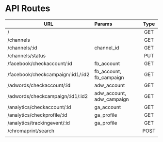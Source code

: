 # API Routes

| URL                                   | Params                     | Type   |
| ------------------------------------- |:-------------------------- |:------:|
|  /                                    |                            |  GET   |
|  /channels                            |                            |  GET   |
|  /channels/:id                        |  channel_id                |  GET   |
|  /channels/status                     |                            |  PUT   |
|  /facebook/checkaccount/:id           |  fb_account                |  GET   |
|  /facebook/checkcampaign/:id1/:id2    |  fb_account, fb_campaign   |  GET   |
|  /adwords/checkaccount/:id            |  adw_account               |  GET   |
|  /adwords/checkcampaign/:id1/:id2     |  adw_account, adw_campaign |  GET   |
|  /analytics/checkaccount/:id          |  ga_account                |  GET   |
|  /analytics/checkprofile/:id          |  ga_profile                |  GET   |
|  /analytics/trackingevent/:id         |  ga_profile                |  GET   |
|  /chromaprint/search                  |                            |  POST  |
|                                       |                            |        |

